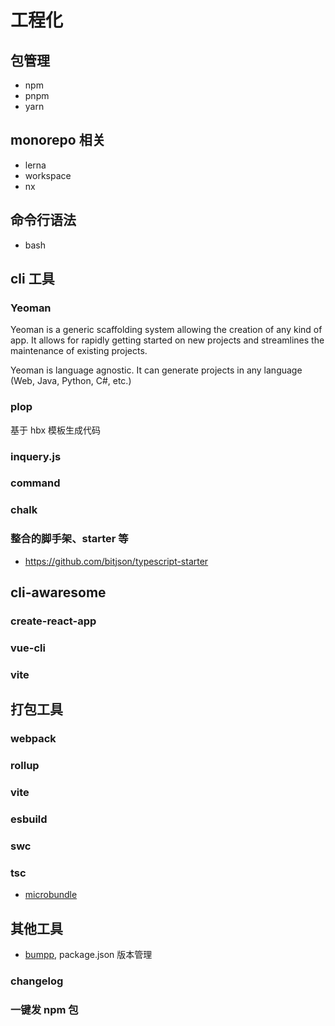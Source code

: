 # 工程化

## 包管理

- npm
- pnpm
- yarn

## monorepo 相关

- lerna
- workspace
- nx

## 命令行语法

- bash

## cli 工具

### Yeoman

Yeoman is a generic scaffolding system allowing the creation of any kind of app. It allows for rapidly getting started on new projects and streamlines the maintenance of existing projects.

Yeoman is language agnostic. It can generate projects in any language (Web, Java, Python, C#, etc.)

### plop

基于 hbx 模板生成代码

### inquery.js

### command

### chalk

### 整合的脚手架、starter 等

- https://github.com/bitjson/typescript-starter

## cli-awaresome

### create-react-app

### vue-cli

### vite

## 打包工具

### webpack

### rollup

### vite

### esbuild

### swc

### tsc

- [microbundle](https://github.com/developit/microbundle)

## 其他工具

- [bumpp](https://github.com/antfu/bumpp), package.json 版本管理

### changelog

### 一键发 npm 包
